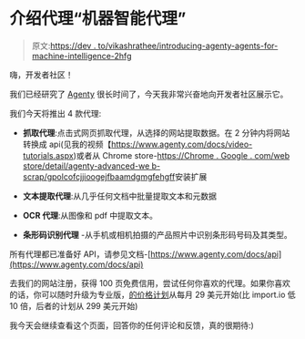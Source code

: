 # 介绍代理“机器智能代理”

> 原文:[https://dev . to/vikashrathee/introducing-agenty-agents-for-machine-intelligence-2hfg](https://dev.to/vikashrathee/introducing-agenty-agents-for-machine-intelligence-2hfg)

嗨，开发者社区！

我们已经研究了 [Agenty](https://www.agenty.com/) 很长时间了，今天我非常兴奋地向开发者社区展示它。

我们今天将推出 4 款代理:

*   **抓取代理**:点击式网页抓取代理，从选择的网站提取数据。在 2 分钟内将网站转换成 api(见我的视频【https://www.agenty.com/docs/video-tutorials.aspx)或者从 Chrome store-[https://Chrome . Google . com/web store/detail/agenty-advanced-we b-scrap/gpolcofcjjioogejfbaamdgmgfehgff](https://chrome.google.com/webstore/detail/agenty-advanced-web-scrap/gpolcofcjjiooogejfbaamdgmgfehgff)安装扩展

*   **文本提取代理**:从几乎任何文档中批量提取文本和元数据

*   **OCR 代理**:从图像和 pdf 中提取文本。

*   **条形码识别代理** -从手机或相机拍摄的产品照片中识别条形码号码及其类型。

所有代理都已准备好 API，请参见文档-[https://www.agenty.com/docs/api](https://www.agenty.com/docs/api)

去我们的网站注册，获得 100 页免费信用，尝试任何你喜欢的代理。如果你喜欢的话，你可以随时升级为专业版，[的价格计划](https://www.agenty.com/pricing/)从每月 29 美元开始(比 import.io 低 10 倍，后者的计划从 299 美元开始)

我今天会继续查看这个页面，回答你的任何评论和反馈，真的很期待:)
